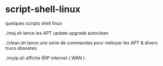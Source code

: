 # script-shell-linux
quelques scripts shell linux 

./maj.sh
lance les APT update upgrade autoclean

./clean.sh
lance une serie de commandes pour nettoyer les APT & divers trucs obsoetes

./myip.sh
affiche @IP internet ( WAN )

